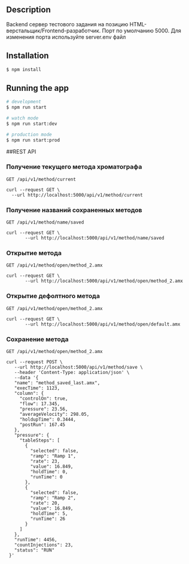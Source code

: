 
## Description

 Backend сервер тестового задания на позицию HTML-верстальщик/Frontend-разработчик. Порт по умолчанию 5000. 
 Для изменения порта используйте server.env файл

## Installation

```bash
$ npm install
```

## Running the app

```bash
# development
$ npm run start

# watch mode
$ npm run start:dev

# production mode
$ npm run start:prod
```

##REST API

### Получение текущего метода хроматографа 

`GET /api/v1/method/current`

    curl --request GET \
      --url http://localhost:5000/api/v1/method/current

### Получение названий сохраненных методов 

`GET /api/v1/method/name/saved`

    curl --request GET \
           --url http://localhost:5000/api/v1/method/name/saved

### Открытие метода 

`GET /api/v1/method/open/method_2.amx`

    curl --request GET \
           --url http://localhost:5000/api/v1/method/open/method_2.amx

### Открытие  дефолтного метода  

`GET /api/v1/method/open/method_2.amx`

    curl --request GET \
           --url http://localhost:5000/api/v1/method/open/default.amx

### Сохранение метода  

`GET /api/v1/method/open/method_2.amx`

    curl --request POST \
       --url http://localhost:5000/api/v1/method/save \
       --header 'Content-Type: application/json' \
       --data '{
       "name": "method_saved_last.amx",
       "execTime": 1123,
       "column": {
         "controlOn": true,
         "flow": 17.345,
         "pressure": 23.56,
         "averageVelocity": 298.05,
         "holdupTime": 0.3444,
         "postRun": 167.45
       },
       "pressure": {
         "tableSteps": [
           {
             "selected": false,
             "ramp": "Ramp 1",
             "rate": 23,
             "value": 16.849,
             "holdTime": 0,
             "runTime": 0
           },
           {
             "selected": false,
             "ramp": "Ramp 2",
             "rate": 20,
             "value": 16.849,
             "holdTime": 5,
             "runTime": 26
           }
         ]
       },
       "runTime": 4456,
       "countInjections": 23,
       "status": "RUN"
     }'
